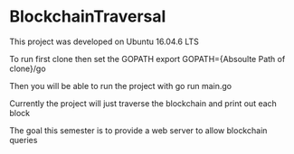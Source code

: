 # BlockchainTraversal

This project was developed on Ubuntu 16.04.6 LTS

To run first clone then set the GOPATH
export GOPATH={Absoulte Path of clone}/go

Then you will be able to run the project with
go run main.go

Currently the project will just traverse the blockchain and print out each block

The goal this semester is to provide a web server to allow blockchain queries